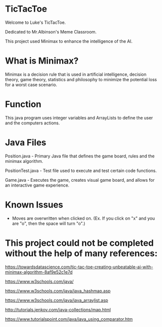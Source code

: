 # TicTacToe

Welcome to Luke's TicTacToe.

Dedicated to Mr.Albinson's Meme Classroom.

This project used Minimax to enhance the intelligence of the AI.

# What is Minimax?
Minimax is a decision rule that is used in artificial intelligence, decision theory, game
theory, statistics and philosophy to minimize the potential loss for a worst case scenario. 

# Function
This java program uses integer variables and ArrayLists to define the user and the computers actions.

# Java Files

Position.java - Primary Java file that defines the game board, rules and the minimax algorithm.

PositionTest.java - Test file used to execute and test certain code functions.

Game.java - Executes the game, creates visual game board, and allows for an interactive game experience.

# Known Issues

- Moves are overwritten when clicked on. (Ex. If you click on "x" and you are "o", then the space will turn "o".)

# This project could not be completed without the help of many references:
https://towardsdatascience.com/tic-tac-toe-creating-unbeatable-ai-with-minimax-algorithm-8af9e52c1e7d

https://www.w3schools.com/java/

https://www.w3schools.com/java/java_hashmap.asp

https://www.w3schools.com/java/java_arraylist.asp

http://tutorials.jenkov.com/java-collections/map.html

https://www.tutorialspoint.com/java/java_using_comparator.htm
